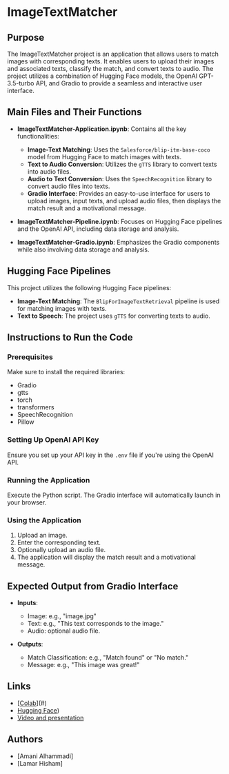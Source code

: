# ImageTextMatcher

## Purpose
The ImageTextMatcher project is an application that allows users to match images with corresponding texts. It enables users to upload their images and associated texts, classify the match, and convert texts to audio. The project utilizes a combination of Hugging Face models, the OpenAI GPT-3.5-turbo API, and Gradio to provide a seamless and interactive user interface.

## Main Files and Their Functions

- **ImageTextMatcher-Application.ipynb**: Contains all the key functionalities:
  - **Image-Text Matching**: Uses the `Salesforce/blip-itm-base-coco` model from Hugging Face to match images with texts.
  - **Text to Audio Conversion**: Utilizes the `gTTS` library to convert texts into audio files.
  - **Audio to Text Conversion**: Uses the `SpeechRecognition` library to convert audio files into texts.
  - **Gradio Interface**: Provides an easy-to-use interface for users to upload images, input texts, and upload audio files, then displays the match result and a motivational message.

- **ImageTextMatcher-Pipeline.ipynb**: Focuses on Hugging Face pipelines and the OpenAI API, including data storage and analysis.

- **ImageTextMatcher-Gradio.ipynb**: Emphasizes the Gradio components while also involving data storage and analysis.

## Hugging Face Pipelines
This project utilizes the following Hugging Face pipelines:

- **Image-Text Matching**: The `BlipForImageTextRetrieval` pipeline is used for matching images with texts.
- **Text to Speech**: The project uses `gTTS` for converting texts to audio.

## Instructions to Run the Code
### Prerequisites
Make sure to install the required libraries:
- Gradio
- gtts
- torch
- transformers
- SpeechRecognition
- Pillow

### Setting Up OpenAI API Key
Ensure you set up your API key in the `.env` file if you're using the OpenAI API.

### Running the Application
Execute the Python script. The Gradio interface will automatically launch in your browser.

### Using the Application
1. Upload an image.
2. Enter the corresponding text.
3. Optionally upload an audio file.
4. The application will display the match result and a motivational message.

## Expected Output from Gradio Interface
- **Inputs**:
  - Image: e.g., "image.jpg"
  - Text: e.g., "This text corresponds to the image."
  - Audio: optional audio file.

- **Outputs**:
  - Match Classification: e.g., "Match found" or "No match."
  - Message: e.g., "This image was great!"

## Links
- [[Colab](https://colab.research.google.com/drive/1UnAr6mH05vQ8GiB8uQTbBep4_r6gh2Kh?authuser=0#scrollTo=GWfR6jw8ZV4k)](#)
- [Hugging Face](https://huggingface.co/spaces/amaniM/ImageTextMatcher))
- [Video and presentation]([https://huggingface.co/spaces/amaniM/ImageTextMatcher])


## Authors
- [Amani Alhammadi]
- [Lamar Hisham]
